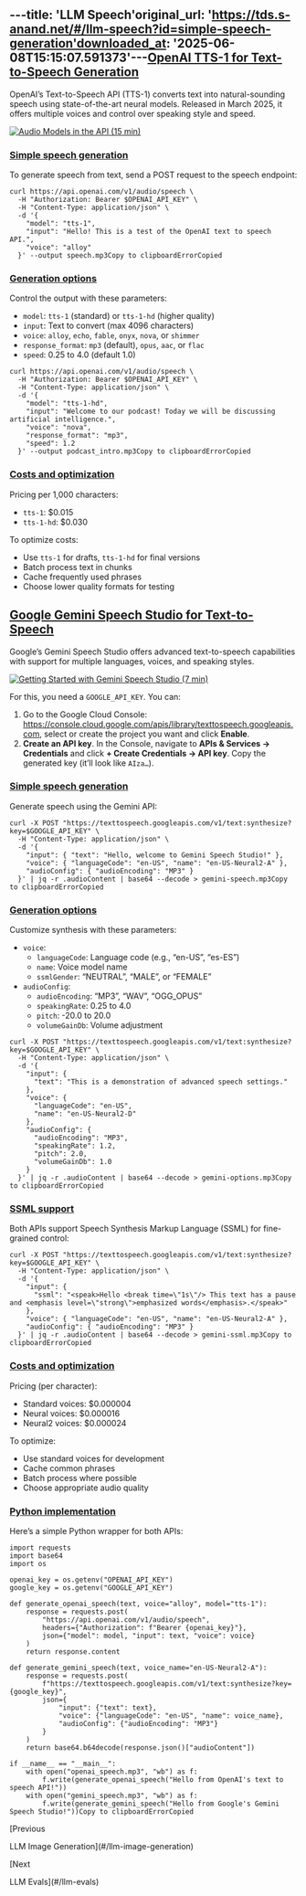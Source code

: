 ---title: 'LLM Speech'original_url: 'https://tds.s-anand.net/#/llm-speech?id=simple-speech-generation'downloaded_at: '2025-06-08T15:15:07.591373'---[OpenAI TTS-1 for Text-to-Speech Generation](#/llm-speech?id=openai-tts-1-for-text-to-speech-generation)
--------------------------------------------------------------------------------------------------------

OpenAI’s Text-to-Speech API (TTS-1) converts text into natural-sounding speech using state-of-the-art neural models. Released in March 2025, it offers multiple voices and control over speaking style and speed.

[![Audio Models in the API (15 min)](https://i.ytimg.com/vi_webp/lXb0L16ISAc/sddefault.webp)](https://youtu.be/lXb0L16ISAc)

### [Simple speech generation](#/llm-speech?id=simple-speech-generation)

To generate speech from text, send a POST request to the speech endpoint:

```
curl https://api.openai.com/v1/audio/speech \
  -H "Authorization: Bearer $OPENAI_API_KEY" \
  -H "Content-Type: application/json" \
  -d '{
    "model": "tts-1",
    "input": "Hello! This is a test of the OpenAI text to speech API.",
    "voice": "alloy"
  }' --output speech.mp3Copy to clipboardErrorCopied
```

### [Generation options](#/llm-speech?id=generation-options)

Control the output with these parameters:

* `model`: `tts-1` (standard) or `tts-1-hd` (higher quality)
* `input`: Text to convert (max 4096 characters)
* `voice`: `alloy`, `echo`, `fable`, `onyx`, `nova`, or `shimmer`
* `response_format`: `mp3` (default), `opus`, `aac`, or `flac`
* `speed`: 0.25 to 4.0 (default 1.0)

```
curl https://api.openai.com/v1/audio/speech \
  -H "Authorization: Bearer $OPENAI_API_KEY" \
  -H "Content-Type: application/json" \
  -d '{
    "model": "tts-1-hd",
    "input": "Welcome to our podcast! Today we will be discussing artificial intelligence.",
    "voice": "nova",
    "response_format": "mp3",
    "speed": 1.2
  }' --output podcast_intro.mp3Copy to clipboardErrorCopied
```

### [Costs and optimization](#/llm-speech?id=costs-and-optimization)

Pricing per 1,000 characters:

* `tts-1`: $0.015
* `tts-1-hd`: $0.030

To optimize costs:

* Use `tts-1` for drafts, `tts-1-hd` for final versions
* Batch process text in chunks
* Cache frequently used phrases
* Choose lower quality formats for testing

[Google Gemini Speech Studio for Text-to-Speech](#/llm-speech?id=google-gemini-speech-studio-for-text-to-speech)
----------------------------------------------------------------------------------------------------------------

Google’s Gemini Speech Studio offers advanced text-to-speech capabilities with support for multiple languages, voices, and speaking styles.

[![Getting Started with Gemini Speech Studio (7 min)](https://i.ytimg.com/vi_webp/Rx8PmBo9vfI/sddefault.webp)](https://youtu.be/Rx8PmBo9vfI)

For this, you need a `GOOGLE_API_KEY`. You can:

1. Go to the Google Cloud Console: <https://console.cloud.google.com/apis/library/texttospeech.googleapis.com>, select or create the project you want and click **Enable**.
2. **Create an API key**. In the Console, navigate to **APIs & Services → Credentials** and click **+ Create Credentials → API key**. Copy the generated key (it’ll look like `AIza…`).

### [Simple speech generation](#/llm-speech?id=simple-speech-generation-1)

Generate speech using the Gemini API:

```
curl -X POST "https://texttospeech.googleapis.com/v1/text:synthesize?key=$GOOGLE_API_KEY" \
  -H "Content-Type: application/json" \
  -d '{
    "input": { "text": "Hello, welcome to Gemini Speech Studio!" },
    "voice": { "languageCode": "en-US", "name": "en-US-Neural2-A" },
    "audioConfig": { "audioEncoding": "MP3" }
  }' | jq -r .audioContent | base64 --decode > gemini-speech.mp3Copy to clipboardErrorCopied
```

### [Generation options](#/llm-speech?id=generation-options-1)

Customize synthesis with these parameters:

* `voice`:
  + `languageCode`: Language code (e.g., “en-US”, “es-ES”)
  + `name`: Voice model name
  + `ssmlGender`: “NEUTRAL”, “MALE”, or “FEMALE”
* `audioConfig`:
  + `audioEncoding`: “MP3”, “WAV”, “OGG\_OPUS”
  + `speakingRate`: 0.25 to 4.0
  + `pitch`: -20.0 to 20.0
  + `volumeGainDb`: Volume adjustment

```
curl -X POST "https://texttospeech.googleapis.com/v1/text:synthesize?key=$GOOGLE_API_KEY" \
  -H "Content-Type: application/json" \
  -d '{
    "input": {
      "text": "This is a demonstration of advanced speech settings."
    },
    "voice": {
      "languageCode": "en-US",
      "name": "en-US-Neural2-D"
    },
    "audioConfig": {
      "audioEncoding": "MP3",
      "speakingRate": 1.2,
      "pitch": 2.0,
      "volumeGainDb": 1.0
    }
  }' | jq -r .audioContent | base64 --decode > gemini-options.mp3Copy to clipboardErrorCopied
```

### [SSML support](#/llm-speech?id=ssml-support)

Both APIs support Speech Synthesis Markup Language (SSML) for fine-grained control:

```
curl -X POST "https://texttospeech.googleapis.com/v1/text:synthesize?key=$GOOGLE_API_KEY" \
  -H "Content-Type: application/json" \
  -d '{
    "input": {
      "ssml": "<speak>Hello <break time=\"1s\"/> This text has a pause and <emphasis level=\"strong\">emphasized words</emphasis>.</speak>"
    },
    "voice": { "languageCode": "en-US", "name": "en-US-Neural2-A" },
    "audioConfig": { "audioEncoding": "MP3" }
  }' | jq -r .audioContent | base64 --decode > gemini-ssml.mp3Copy to clipboardErrorCopied
```

### [Costs and optimization](#/llm-speech?id=costs-and-optimization-1)

Pricing (per character):

* Standard voices: $0.000004
* Neural voices: $0.000016
* Neural2 voices: $0.000024

To optimize:

* Use standard voices for development
* Cache common phrases
* Batch process where possible
* Choose appropriate audio quality

### [Python implementation](#/llm-speech?id=python-implementation)

Here’s a simple Python wrapper for both APIs:

```
import requests
import base64
import os

openai_key = os.getenv("OPENAI_API_KEY")
google_key = os.getenv("GOOGLE_API_KEY")

def generate_openai_speech(text, voice="alloy", model="tts-1"):
    response = requests.post(
        "https://api.openai.com/v1/audio/speech",
        headers={"Authorization": f"Bearer {openai_key}"},
        json={"model": model, "input": text, "voice": voice}
    )
    return response.content

def generate_gemini_speech(text, voice_name="en-US-Neural2-A"):
    response = requests.post(
        f"https://texttospeech.googleapis.com/v1/text:synthesize?key={google_key}",
        json={
            "input": {"text": text},
            "voice": {"languageCode": "en-US", "name": voice_name},
            "audioConfig": {"audioEncoding": "MP3"}
        }
    )
    return base64.b64decode(response.json()["audioContent"])

if __name__ == "__main__":
    with open("openai_speech.mp3", "wb") as f:
        f.write(generate_openai_speech("Hello from OpenAI's text to speech API!"))
    with open("gemini_speech.mp3", "wb") as f:
        f.write(generate_gemini_speech("Hello from Google's Gemini Speech Studio!"))Copy to clipboardErrorCopied
```

[Previous

LLM Image Generation](#/llm-image-generation)

[Next

LLM Evals](#/llm-evals)